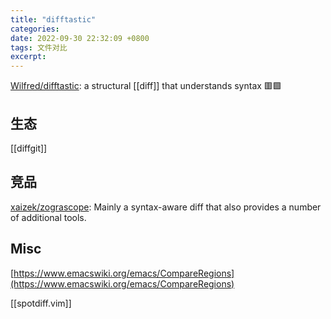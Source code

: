 ```yaml
---
title: "difftastic"
categories: 
date: 2022-09-30 22:32:09 +0800
tags: 文件对比
excerpt: 
---
```



[Wilfred/difftastic](https://github.com/Wilfred/difftastic): a structural [[diff]] that understands syntax 🟥🟩


## 生态

[[diffgit]]


## 竞品

[xaizek/zograscope](https://github.com/xaizek/zograscope): Mainly a syntax-aware diff that also provides a number of additional tools.


## Misc


[https://www.emacswiki.org/emacs/CompareRegions](https://www.emacswiki.org/emacs/CompareRegions)

[[spotdiff.vim]]





